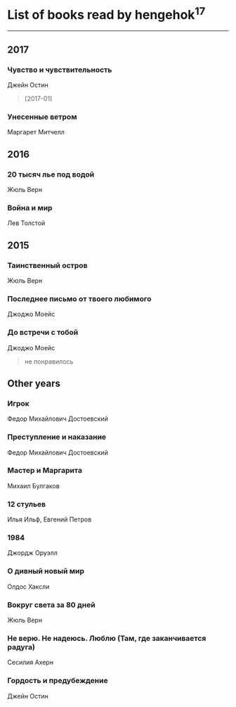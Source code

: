 # List of books read by hengehok<sup>17</sup>
---

## 2017

### Чувство и чувствительность
Джейн Остин
> [2017-01] 


### Унесенные ветром
Маргарет Митчелл



## 2016

### 20 тысяч лье под водой
Жюль Верн


### Война и мир
Лев Толстой



## 2015

### Таинственный остров
Жюль Верн


### Последнее письмо от твоего любимого
Джоджо Моейс


### До встречи с тобой
Джоджо Моейс
> не понравилось



## Other years

### Игрок
Федор Михайлович Достоевский


### Преступление и наказание
Федор Михайлович Достоевский


### Мастер и Маргарита
Михаил Булгаков


### 12 стульев
Илья Ильф, Евгений Петров




### 1984
Джордж Оруэлл


### О дивный новый мир
Олдос Хаксли


### Вокруг света за 80 дней
Жюль Верн


### Не верю. Не надеюсь. Люблю (Там, где заканчивается радуга)
Сесилия Ахерн


### Гордость и предубеждение
Джейн Остин



